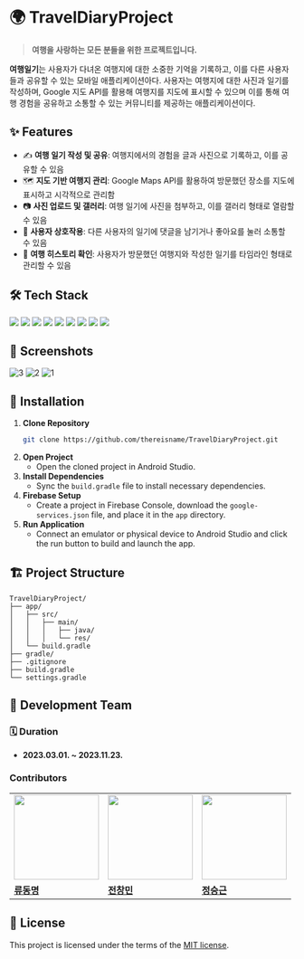 # 🌍 TravelDiaryProject

> **여행을 사랑하는 모든 분들을 위한 프로젝트입니다.**

**여행일기**는 사용자가 다녀온 여행지에 대한 소중한 기억을 기록하고, 이를 다른 사용자들과 공유할 수 있는 모바일 애플리케이션아다.
사용자는 여행지에 대한 사진과 일기를 작성하며, Google 지도 API를 활용해 여행지를 지도에 표시할 수 있으며 이를 통해 여행 경험을 공유하고 소통할 수 있는 커뮤니티를 제공하는 애플리케이션이다.

## ✨ Features
- ✍️ **여행 일기 작성 및 공유**: 여행지에서의 경험을 글과 사진으로 기록하고, 이를 공유할 수 있음  
- 🗺️ **지도 기반 여행지 관리**: Google Maps API를 활용하여 방문했던 장소를 지도에 표시하고 시각적으로 관리함  
- 📷 **사진 업로드 및 갤러리**: 여행 일기에 사진을 첨부하고, 이를 갤러리 형태로 열람할 수 있음  
- 💬 **사용자 상호작용**: 다른 사용자의 일기에 댓글을 남기거나 좋아요를 눌러 소통할 수 있음  
- 📅 **여행 히스토리 확인**: 사용자가 방문했던 여행지와 작성한 일기를 타임라인 형태로 관리할 수 있음  

## 🛠️ Tech Stack
<div>
<img src="https://img.shields.io/badge/Android Studio-3DDC84?style=flag&logo=androidstudio&logoColor=white"/>
<img src="https://img.shields.io/badge/Kotlin-0095D5?style=flag&logo=kotlin&logoColor=white"/>
<img src="https://img.shields.io/badge/Java-007396?style=flag&logo=java&logoColor=white"/>
<img src="https://img.shields.io/badge/Firebase-FFCA28?style=flag&logo=firebase&logoColor=white"/>
<img src="https://img.shields.io/badge/Google Maps API-4285F4?style=flag&logo=googlemaps&logoColor=white"/>
<img src="https://img.shields.io/badge/Glide-3DDC84?style=flag&logo=android&logoColor=white"/>
<img src="https://img.shields.io/badge/Git-F05032?style=flag&logo=git&logoColor=white"/>
<img src="https://img.shields.io/badge/Gradle-02303A?style=flag&logo=gradle&logoColor=white"/>
<img src="https://img.shields.io/badge/XML-FF9900?style=flag&logo=html5&logoColor=white"/>
</div>

## 📸 Screenshots

![3](https://github.com/user-attachments/assets/f1a50088-9de8-4031-ae06-4f0dc1e1080a)
![2](https://github.com/user-attachments/assets/1b084077-76d9-4881-a8f5-e108c0ac4cee)
![1](https://github.com/user-attachments/assets/395ff267-cf41-4257-bce5-c0a7e9b31e7f)



## 🚀 Installation
1. **Clone Repository**
   ```bash
   git clone https://github.com/thereisname/TravelDiaryProject.git
   ```
2. **Open Project**
   - Open the cloned project in Android Studio.
3. **Install Dependencies**
   - Sync the `build.gradle` file to install necessary dependencies.
4. **Firebase Setup**
   - Create a project in Firebase Console, download the `google-services.json` file, and place it in the `app` directory.
5. **Run Application**
   - Connect an emulator or physical device to Android Studio and click the run button to build and launch the app.


##  🏗️ Project Structure
```
TravelDiaryProject/
├── app/
│   ├── src/
│   │   ├── main/
│   │   │   ├── java/
│   │   │   └── res/
│   └── build.gradle
├── gradle/
├── .gitignore
├── build.gradle
└── settings.gradle
```


## 👥 Development Team
### 🗓️ Duration
- **2023.03.01. ~ 2023.11.23.**

### Contributors
| | | |
|-|-|-|
| <img width=150 src="https://avatars.githubusercontent.com/u/654321?v=4"> | <img width="150" src="https://github.com/user-attachments/assets/d9c3231e-6051-424b-8468-87cb3f8b747d"/> | <img width="150" src="https://github.com/user-attachments/assets/cb2bf7fa-691f-4de4-b65f-565c9fce0d1f" /> |
| [**류동명**](https://github.com/ryudongmyeong) | [**전창민**](https://github.com/thereisname) | [**정승근**](https://github.com/wjdsheep15) |

## 📄 License
This project is licensed under the terms of the [MIT license](LICENSE).

